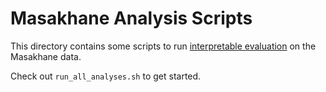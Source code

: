 # Masakhane Analysis Scripts

This directory contains some scripts to run [interpretable evaluation](https://github.com/neulab/InterpretEval) on the Masakhane data.

Check out `run_all_analyses.sh` to get started.

